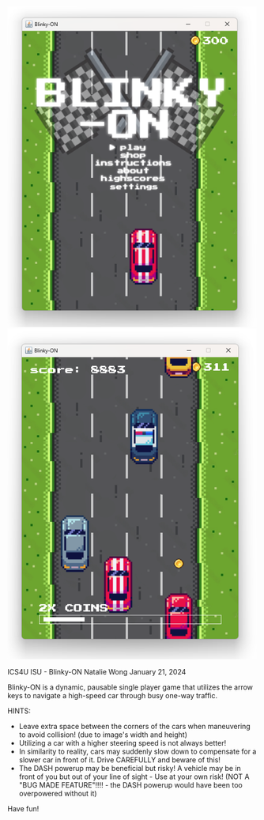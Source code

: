 ![Main Menu](screenshots/menuSS.png)
![In-game](screenshots/ingameSS.png)

ICS4U ISU - Blinky-ON
Natalie Wong
January 21, 2024

Blinky-ON is a dynamic, pausable single player game that utilizes the
arrow keys to navigate a high-speed car through busy one-way traffic.

HINTS:

- Leave extra space between the corners of the cars when maneuvering to avoid
  collision! (due to image's width and height)
- Utilizing a car with a higher steering speed is not always better!
- In similarity to reality, cars may suddenly slow down to compensate for
  a slower car in front of it. Drive CAREFULLY and beware of this!
- The DASH powerup may be beneficial but risky!
  A vehicle may be in front of you but out of your line of sight - Use at your own risk!
  (NOT A "BUG MADE FEATURE"!!!! - the DASH powerup would have been too overpowered without it)

Have fun!
